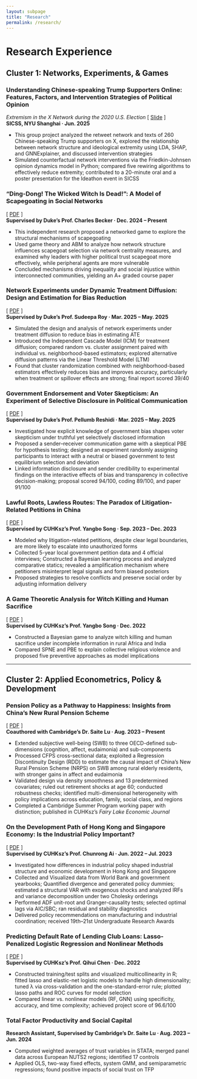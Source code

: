 ```yaml
---
layout: subpage
title: "Research"
permalink: /research/
---
```


# Research Experience

## Cluster 1: Networks, Experiments, & Games

### Understanding Chinese-speaking Trump Supporters Online: Features, Factors, and Intervention Strategies of Political Opinion  
*Extremism in the X Network during the 2020 U.S. Election* [ [Slide](https://drive.google.com/open?id=1alutwEX2SoGTBbcEGResOkfx8pMvk6hR&usp=drive_copy) ]  
**SICSS, NYU Shanghai · Jun. 2025**  
- This group project analyzed the retweet network and texts of 260 Chinese-speaking Trump supporters on X, explored the relationship between network structure and ideological extremity using LDA, SHAP, and GNNExplainer, and discussed intervention strategies  
- Simulated counterfactual network interventions via the Friedkin-Johnsen opinion dynamics model in Python; compared five rewiring algorithms to effectively reduce extremity; contributed to a 20-minute oral and a poster presentation for the Ideathon event in SICSS  

### “Ding-Dong! The Wicked Witch Is Dead!”: A Model of Scapegoating in Social Networks  
[ [PDF](https://drive.google.com/open?id=1xs7cSe4-K-Qh1xCGqQ1a5yh5l7lN_wHn&usp=drive_copy) ]  
**Supervised by Duke’s Prof. Charles Becker · Dec. 2024 – Present**  
- This independent research proposed a networked game to explore the structural mechanisms of scapegoating  
- Used game theory and ABM to analyze how network structure influences scapegoat selection via network centrality measures, and examined why leaders with higher political trust scapegoat more effectively, while peripheral agents are more vulnerable  
- Concluded mechanisms driving inequality and social injustice within interconnected communities, yielding an A+ graded course paper  

### Network Experiments under Dynamic Treatment Diffusion: Design and Estimation for Bias Reduction  
[ [PDF](https://drive.google.com/open?id=1oDniKqFBKVgKKcRHCP20z7i3b29pXDrB&usp=drive_copy) ]  
**Supervised by Duke’s Prof. Sudeepa Roy · Mar. 2025 – May. 2025**  
- Simulated the design and analysis of network experiments under treatment diffusion to reduce bias in estimating ATE  
- Introduced the Independent Cascade Model (ICM) for treatment diffusion; compared random vs. cluster assignment paired with individual vs. neighborhood-based estimators; explored alternative diffusion patterns via the Linear Threshold Model (LTM)  
- Found that cluster randomization combined with neighborhood-based estimators effectively reduces bias and improves accuracy, particularly when treatment or spillover effects are strong; final report scored 39/40  

### Government Endorsement and Voter Skepticism: An Experiment of Selective Disclosure in Political Communication  
[ [PDF](https://drive.google.com/open?id=102qK6rxq3WACQXShFYUyfuOKWH_WBCn4&usp=drive_copy) ]  
**Supervised by Duke’s Prof. Pellumb Reshidi · Mar. 2025 – May. 2025**  
- Investigated how explicit knowledge of government bias shapes voter skepticism under truthful yet selectively disclosed information  
- Proposed a sender–receiver communication game with a skeptical PBE for hypothesis testing; designed an experiment randomly assigning participants to interact with a neutral or biased government to test equilibrium selection and deviation  
- Linked information disclosure and sender credibility to experimental findings on the interactive effects of bias and transparency in collective decision-making; proposal scored 94/100, coding 89/100, and paper 91/100  

### Lawful Roots, Lawless Routes: The Paradox of Litigation-Related Petitions in China  
[ [PDF](https://drive.google.com/open?id=1GFbkbJUmSZkvOe3lBsVo3DLv0fxfHr4v&usp=drive_copy) ]  
**Supervised by CUHKsz’s Prof. Yangbo Song · Sep. 2023 – Dec. 2023**  
- Modeled why litigation-related petitions, despite clear legal boundaries, are more likely to escalate into unauthorized forms  
- Collected 5-year local government petition data and 4 official interviews; Constructed a Bayesian learning process and analyzed comparative statics; revealed a amplification mechanism where petitioners misinterpret legal signals and form biased posteriors  
- Proposed strategies to resolve conflicts and preserve social order by adjusting information delivery  

### A Game Theoretic Analysis for Witch Killing and Human Sacrifice  
[ [PDF](https://drive.google.com/open?id=1Ik2RAOVUFYwPOUXkSKheuOCWzfcyitr0&usp=drive_copy) ]  
**Supervised by CUHKsz’s Prof. Yangbo Song · Dec. 2022**  
- Constructed a Bayesian game to analyze witch killing and human sacrifice under incomplete information in rural Africa and India  
- Compared SPNE and PBE to explain collective religious violence and proposed five preventive approaches as model implications  

---

## Cluster 2: Applied Econometrics, Policy & Development

### Pension Policy as a Pathway to Happiness: Insights from China’s New Rural Pension Scheme  
[ [PDF](https://drive.google.com/open?id=1Ilo8UamgajFbMlTqN6Mud1G0fW2AqH-C&usp=drive_copy) ]  
**Coauthored with Cambridge’s Dr. Saite Lu · Aug. 2023 – Present**  
- Extended subjective well-being (SWB) to three OECD-defined sub-dimensions (cognition, affect, eudaimonia) and sub-components  
- Processed CFPS cross-sectional data; exploited a Regression Discontinuity Design (RDD) to estimate the causal impact of China’s New Rural Pension Scheme (NRPS) on SWB among rural elderly residents, with stronger gains in affect and eudaimonia  
- Validated design via density smoothness and 13 predetermined covariates; ruled out retirement shocks at age 60; conducted robustness checks; identified multi-dimensional heterogeneity with policy implications across education, family, social class, and regions  
- Completed a Cambridge Summer Program working paper with distinction; published in CUHKsz’s *Fairy Lake Economic Journal*  

### On the Development Path of Hong Kong and Singapore Economy: Is the Industrial Policy Important?  
[ [PDF](https://drive.google.com/open?id=10OXSz5LpsEygcIOnsxOcn09rm06jm9th&usp=drive_copy) ]  
**Supervised by CUHKsz’s Prof. Chunrong Ai · Jun. 2022 – Jul. 2023**  
- Investigated how differences in industrial policy shaped industrial structure and economic development in Hong Kong and Singapore  
- Collected and Visualized data from World Bank and government yearbooks; Quantified divergence and generated policy dummies; estimated a structural VAR with exogenous shocks and analyzed IRFs and variance decomposition under two Cholesky orderings  
- Performed ADF unit-root and Granger-causality tests; selected optimal lags via AIC/SBC; ran residual and stability diagnostics  
- Delivered policy recommendations on manufacturing and industrial coordination; received 19th–21st Undergraduate Research Awards  

### Predicting Default Rate of Lending Club Loans: Lasso-Penalized Logistic Regression and Nonlinear Methods  
[ [PDF](https://drive.google.com/open?id=1km73ht5LY6WIuO7Mwbh0-CqN8YoQLWmK&usp=drive_copy) ]  
**Supervised by CUHKsz’s Prof. Qihui Chen · Dec. 2022**  
- Constructed training/test splits and visualized multicollinearity in R; fitted lasso and elastic-net logistic models to handle high dimensionality; tuned λ via cross-validation and the one-standard-error rule; plotted lasso paths and ROC curves for model selection  
- Compared linear vs. nonlinear models (RF, GNN) using specificity, accuracy, and time complexity; achieved project score of 96.6/100  

### Total Factor Productivity and Social Capital  
**Research Assistant, Supervised by Cambridge’s Dr. Saite Lu · Aug. 2023 – Jun. 2024**  
- Computed weighted averages of trust variables in STATA; merged panel data across European NUTS2 regions; identified 17 controls  
- Applied OLS, two-way fixed effects, system GMM, and semiparametric regressions; found positive impacts of social trust on TFP  
